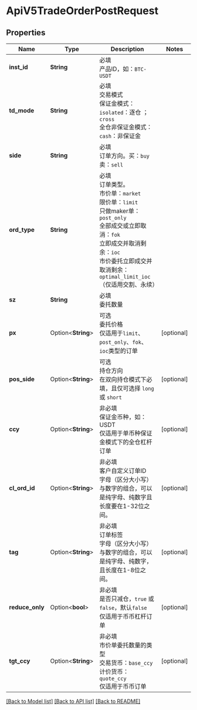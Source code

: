 # ApiV5TradeOrderPostRequest

## Properties

Name | Type | Description | Notes
------------ | ------------- | ------------- | -------------
**inst_id** | **String** | 必填<br>产品ID，如：`BTC-USDT` | 
**td_mode** | **String** | 必填<br>交易模式<br>保证金模式：`isolated`：逐仓 ；`cross`<br>全仓非保证金模式：`cash`：非保证金 | 
**side** | **String** | 必填<br>订单方向。买：`buy` 卖：`sell` | 
**ord_type** | **String** | 必填<br>订单类型。<br>市价单：`market`<br>限价单：`limit`<br>只做maker单：`post_only`<br>全部成交或立即取消：`fok`<br>立即成交并取消剩余：`ioc`<br>市价委托立即成交并取消剩余：`optimal_limit_ioc`（仅适用交割、永续） | 
**sz** | **String** | 必填<br>委托数量 | 
**px** | Option<**String**> | 可选<br>委托价格<br>仅适用于`limit`、`post_only`、`fok`、`ioc`类型的订单 | [optional]
**pos_side** | Option<**String**> | 可选<br>持仓方向<br>在双向持仓模式下必填，且仅可选择 `long` 或 `short` | [optional]
**ccy** | Option<**String**> | 非必填<br>保证金币种，如：USDT<br>仅适用于单币种保证金模式下的全仓杠杆订单 | [optional]
**cl_ord_id** | Option<**String**> | 非必填<br>客户自定义订单ID<br>字母（区分大小写）与数字的组合，可以是纯字母、纯数字且长度要在1-32位之间。 | [optional]
**tag** | Option<**String**> | 非必填<br>订单标签<br>字母（区分大小写）与数字的组合，可以是纯字母、纯数字，且长度在1-8位之间。 | [optional]
**reduce_only** | Option<**bool**> | 非必填<br>是否只减仓，`true` 或 `false`，默认`false`<br>仅适用于币币杠杆订单 | [optional]
**tgt_ccy** | Option<**String**> | 非必填<br>市价单委托数量的类型<br>交易货币：`base_ccy`<br>计价货币：`quote_ccy`<br>仅适用于币币订单 | [optional]

[[Back to Model list]](../README.md#documentation-for-models) [[Back to API list]](../README.md#documentation-for-api-endpoints) [[Back to README]](../README.md)


